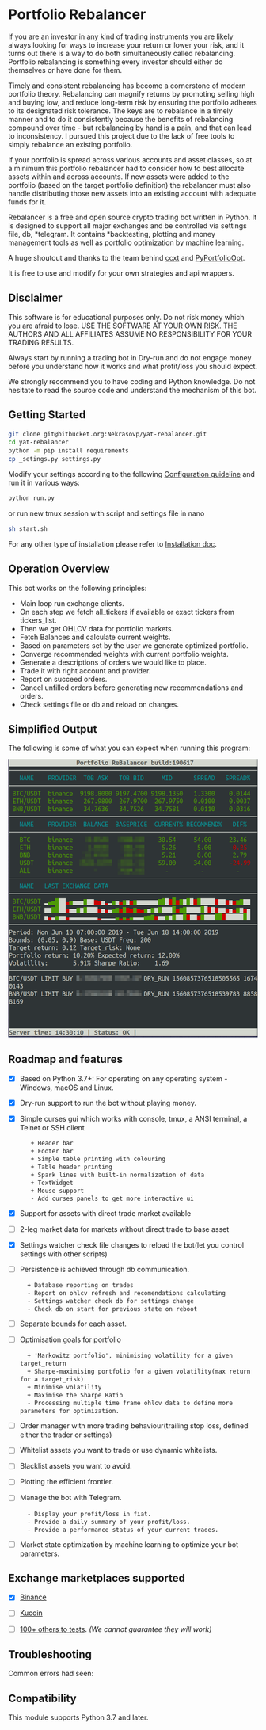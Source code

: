 # Portfolio Rebalancer

If you are an investor in any kind of trading instruments you are likely always looking for ways 
to increase your return or lower your risk, 
and it turns out there is a way to do both simultaneously called rebalancing. 
Portfolio rebalancing is something every investor should either do themselves or have done for them.

Timely and consistent rebalancing has become a cornerstone of modern portfolio theory. 
Rebalancing can magnify returns by promoting selling high and buying low, 
and reduce long-term risk by ensuring the portfolio adheres to its designated risk tolerance. 
The keys are to rebalance in a timely manner and to do it consistently because the benefits 
of rebalancing compound over time - but rebalancing by hand is a pain, 
and that can lead to inconsistency. 
I pursued this project due to the lack of free tools to simply rebalance an existing portfolio.

If your portfolio is spread across various accounts and asset classes, 
so at a minimum this portfolio rebalancer had to consider how to best allocate assets within 
and across accounts. If new assets were added to the portfolio (based on the target portfolio definition)
the rebalancer must also handle distributing those new assets into an existing account 
with adequate funds for it.

Rebalancer is a free and open source crypto trading bot written in Python. 
It is designed to support all major exchanges and be controlled via settings file, db, *telegram. 
It contains *backtesting, plotting and money management tools as well as 
portfolio optimization by machine learning.

A huge shoutout and thanks to the team behind [ccxt](https://github.com/ccxt/ccxt) and 
[PyPortfolioOpt](https://github.com/robertmartin8/PyPortfolioOpt).

It is free to use and modify for your own strategies and api wrappers.

## Disclaimer

This software is for educational purposes only. Do not risk money which
you are afraid to lose. USE THE SOFTWARE AT YOUR OWN RISK. THE AUTHORS
AND ALL AFFILIATES ASSUME NO RESPONSIBILITY FOR YOUR TRADING RESULTS.

Always start by running a trading bot in Dry-run and do not engage money
before you understand how it works and what profit/loss you should
expect.

We strongly recommend you to have coding and Python knowledge. Do not
hesitate to read the source code and understand the mechanism of this bot.


## Getting Started

```bash
git clone git@bitbucket.org:Nekrasovp/yat-rebalancer.git
cd yat-rebalancer
python -m pip install requirements
cp _setings.py settings.py
```
Modify your settings according to the following [Configuration guideline](docs/Configuration.md) 
and run it in various ways:
```bash
python run.py
```
or run new tmux session with script and settings file in nano
```bash
sh start.sh
```

For any other type of installation please refer to [Installation doc](docs/Installation.md).


## Operation Overview

This bot works on the following principles:

* Main loop run exchange clients.
* On each step we fetch all_tickers if available or exact tickers from tickers_list.
* Then we get OHLCV data for portfolio markets.
* Fetch Balances and calculate current weights.
* Based on parameters set by the user we generate optimized portfolio.
* Converge recommended weights with current portfolio weights.
* Generate a descriptions of orders we would like to place.
* Trade it with right account and provider.
* Report on succeed orders.
* Cancel unfilled orders before generating new recommendations and orders.
* Check settings file or db and reload on changes.
    
## Simplified Output

The following is some of what you can expect when running this program:

 
![main_screen](docs/rebalancer_main_screen.png "Main screen of one of the earliest version")

## Roadmap and features

- [x] Based on Python 3.7+: For operating on any operating system - Windows, macOS and Linux.
- [x] Dry-run support to run the bot without playing money.
- [x] Simple curses gui which works with console, tmux, a ANSI terminal, a Telnet or SSH client

         + Header bar
         + Footer bar
         + Simple table printing with colouring
         + Table header printing
         + Spark lines with built-in normalization of data
         + TextWidget
         + Mouse support
         - Add curses panels to get more interactive ui

- [x] Support for assets with direct trade market available
- [ ] 2-leg market data for markets without direct trade to base asset     
- [x] Settings watcher check file changes to reload the bot(let you control settings with other scripts)
- [ ] Persistence is achieved through db communication.
        
        + Database reporting on trades
        - Report on ohlcv refresh and recomendations calculating
        - Settings watcher check db for settings change
        - Check db on start for previous state on reboot
        
- [ ] Separate bounds for each asset.
- [ ] Optimisation goals for portfolio
        
        + 'Markowitz portfolio', minimising volatility for a given target_return
        + Sharpe-maximising portfolio for a given volatility(max return for a target_risk)
        + Minimise volatility
        + Maximise the Sharpe Ratio
        - Processing multiple time frame ohlcv data to define more parameters for optimization.
        
- [ ] Order manager with more trading behaviour(trailing stop loss, defined either the trader or settings)
- [ ] Whitelist assets you want to trade or use dynamic whitelists.
- [ ] Blacklist assets you want to avoid.
- [ ] Plotting the efficient frontier.
- [ ] Manage the bot with Telegram.
        
        - Display your profit/loss in fiat.
        - Provide a daily summary of your profit/loss.
        - Provide a performance status of your current trades.

- [ ] Market state optimization by machine learning to optimize your bot parameters.


## Exchange marketplaces supported
- [x] [Binance](https://www.binance.com/)
- [ ] [Kucoin](https://www.kucoin.com/)
- [ ] [100+ others to tests](https://github.com/ccxt/ccxt/). _(We cannot guarantee they will work)_


## Troubleshooting

Common errors had seen:


## Compatibility

This module supports Python 3.7 and later.